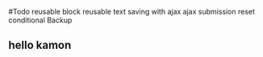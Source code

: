 
#Todo 
	reusable block
	reusable text
	saving with ajax
	ajax submission
	reset 
	conditional
	Backup
	
	
	
## hello kamon	
























